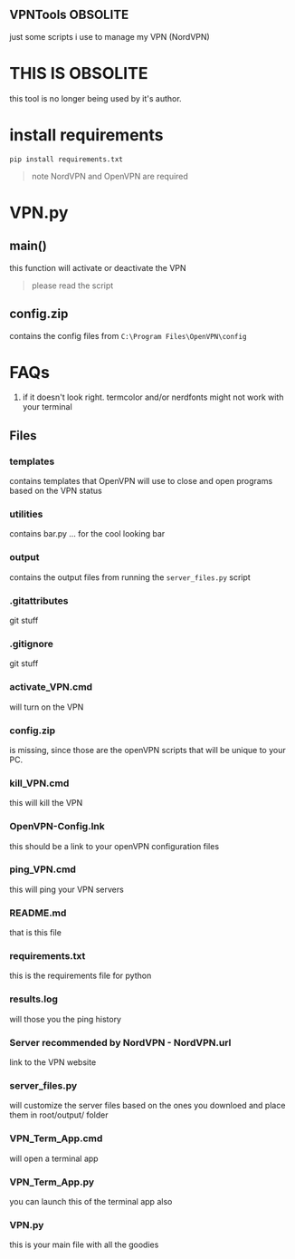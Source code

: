 VPNTools **OBSOLITE**
---
just some scripts i use to manage my VPN  (NordVPN)


# **THIS IS OBSOLITE**
this tool is no longer being used by it's author.  



<!--TOC-->
<!--TOC-->


# install requirements
```
pip install requirements.txt
```
>note NordVPN and OpenVPN are required

# VPN.py
## main()
this function will activate or deactivate the VPN
> please read the script

## config.zip
contains the config files from `C:\Program Files\OpenVPN\config`

# FAQs
1. if it doesn't look right.
termcolor and/or nerdfonts might not work with your terminal


## Files
### templates
contains templates that OpenVPN will use to close and open programs based on the VPN status
### utilities
contains bar.py ... for the cool looking bar
### output
contains the output files from running the `server_files.py` script
### .gitattributes
git stuff
### .gitignore
git stuff
### activate_VPN.cmd
will turn on the VPN
### config.zip 
is missing, since those are the openVPN scripts that will be unique to your PC.
### kill_VPN.cmd
this will kill the VPN
### OpenVPN-Config.lnk
this should be a link to your openVPN configuration files
### ping_VPN.cmd
this will ping your VPN servers
### README.md
that is this file
### requirements.txt
this is the requirements file for python
### results.log
will those you the ping history 
### Server recommended by NordVPN - NordVPN.url
link to the VPN website
### server_files.py
will customize the server files based on the ones you downloed and place them in root/output/ folder
### VPN_Term_App.cmd
will open a terminal app
### VPN_Term_App.py
you can launch this of the terminal app also
### VPN.py
this is your main file with all the goodies



